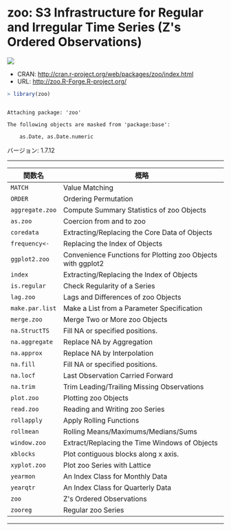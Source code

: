 

# zoo: S3 Infrastructure for Regular and Irregular Time Series (Z's Ordered Observations)

[![](http://www.r-pkg.org/badges/version/zoo)](http://cran.rstudio.com/web/packages/zoo/index.html)

* CRAN: http://cran.r-project.org/web/packages/zoo/index.html
* URL: http://zoo.R-Forge.R-project.org/


```r
> library(zoo)
```

```

Attaching package: 'zoo'

The following objects are masked from 'package:base':

    as.Date, as.Date.numeric
```

バージョン: 1.7.12

-----



| 関数名 | 概略 |
|--------|------|
| `MATCH` | Value Matching |
| `ORDER` | Ordering Permutation |
| `aggregate.zoo` | Compute Summary Statistics of zoo Objects |
| `as.zoo` | Coercion from and to zoo |
| `coredata` | Extracting/Replacing the Core Data of Objects |
| `frequency<-` | Replacing the Index of Objects |
| `ggplot2.zoo` | Convenience Functions for Plotting zoo Objects with ggplot2 |
| `index` | Extracting/Replacing the Index of Objects |
| `is.regular` | Check Regularity of a Series |
| `lag.zoo` | Lags and Differences of zoo Objects |
| `make.par.list` | Make a List from a Parameter Specification |
| `merge.zoo` | Merge Two or More zoo Objects |
| `na.StructTS` | Fill NA or specified positions. |
| `na.aggregate` | Replace NA by Aggregation |
| `na.approx` | Replace NA by Interpolation |
| `na.fill` | Fill NA or specified positions. |
| `na.locf` | Last Observation Carried Forward |
| `na.trim` | Trim Leading/Trailing Missing Observations |
| `plot.zoo` | Plotting zoo Objects |
| `read.zoo` | Reading and Writing zoo Series |
| `rollapply` | Apply Rolling Functions |
| `rollmean` | Rolling Means/Maximums/Medians/Sums |
| `window.zoo` | Extract/Replacing the Time Windows of Objects |
| `xblocks` | Plot contiguous blocks along x axis. |
| `xyplot.zoo` | Plot zoo Series with Lattice |
| `yearmon` | An Index Class for Monthly Data |
| `yearqtr` | An Index Class for Quarterly Data |
| `zoo` | Z's Ordered Observations |
| `zooreg` | Regular zoo Series |

-----
 
